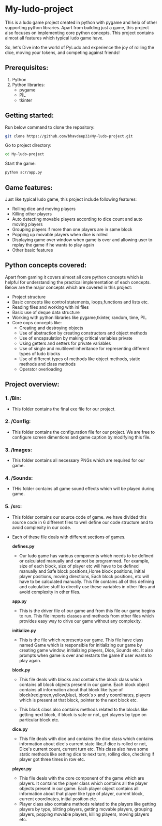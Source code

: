 # My-ludo-project

This is a ludo game project created in python with pygame and help of other supporting python libraries. 
Apart from building just a game, this project also focuses on implementing core python concepts. This project contains almost all features which typical ludo game have. 

So, let's Dive into the world of PyLudo and experience the joy of rolling the dice, moving your tokens, and competing against friends!

## Prerequisites:

1. Python
2. Python libraries:
    - pygame
    - PIL
    - tkinter

 ## Getting started:

Run below command to clone the repository:

```bash
git clone https://github.com/bhavdeep33/My-ludo-project.git
```
Go to project directory:

```bash
cd My-ludo-project
```

Start the game:
```bash
python scr/app.py
```

## Game features:

Just like typical ludo game, this project include following features:
- Rolling dice and moving players
- Killing other players
- Auto detecting movable players according to dice count and auto moving players
- Grouping players if more than one players are in same block
- Popping up movable players when dice is rolled
- Displaying game over window when game is over and allowing user to replay the game if he wants to play again
- Other basic features

## Python concepts covered:

Apart from gaming it covers almost all core python concepts which is helpful for understanding the practical implementation of each concepts. Below are the major concepts which are covered in this project:
 - Project structure
 - Basic concepts like control statements, loops,functions and lists etc.
 - Reading files and working with ini files
 - Basic use of deque data structure
 - Working with python libraries like pygame,tkinter, random, time, PIL
 - Core oops concepts like:
     - Creating and destroying objects
     - Use of abstraction by creating constructors and object methods
     - Use of encapsulation by making critical variables private 
     - Using getters and setters for private variables
     - Use of single and multilevel inheritance for representing different types of ludo blocks
     - Use of different types of methods like object methods, static methods and class methods
     - Operator overloading
     
## Project overview:

### 1. /Bin:
- This folder contains the final exe file for our project.

### 2. /Config:
- This folder contains the configuration file for our project. We are free to configure screen dimentions and game caption by modifying this file.

### 3. /Images: 
- This folder contains all necessary PNGs which are required for our game.

### 4. /Sounds: 
- THis folder contains all game sound effects which will be played during game.

### 5. /src: 
- This folder contains our source code of game. we have divided this source code in 6 different files to well define our code structure and to avoid complexity in our code.
- Each of these file deals with different sections of games.

    **defines.py**
    
    - Our ludo game has various components which needs to be defined or calculated manually and cannot be programmed. For example, size of each block, size of player etc will have to be defined manually and  Safe block positions,Home block positions, Initial player positions, moving directions, Each block positions, etc will have to be calculated manually. This file contains all of this defining and calculative stuff to directly use these variables in other files and avoid complexity in other files.
    
    **app.py**
    
    - This is the driver file of our game and from this file our game begins to run. This file imports classes and methods from other files which provides easy way to drive our game without any complexity.
    
    **initialize.py**
    
     - This is the file which represents our game. This file have class named Game which is responsible for initializing our game by creating game window, initializing players, Dice, Sounds etc. It also prompts when game is over and restarts the game if user wants to play again.
    
    **block.py**
    
     - This file deals with blocks and contains the block class which contains all block objects present in our game. Each block object contains all information about that block like type of block(red,green,yellow,blue), block's x and y coordinates, players which is present at that block, pointer to the next block etc. 
     
     - This block class also contains methods related to the blocks like getting next block, if block is safe or not, get players by type on particular block etc.
    
    **dice.py**
    
     - This file deals with dice and contains the dice class which contains information about dice's current state like,if dice is rolled or not, Dice's current count, current turn etc. This class also have some static methods like setting dice to next turn, rolling dice, checking if player got three times in row etc.
    
    **player.py**
     - This file deals with the core component of the game which are players. It contains the player class which contains all the player objects present in our game. Each player object contains all information about that player like type of player, current block, current coordinates, initial position etc. 
     - Player class also contains methods related to the players like getting players by type, blitting players, getting movable players, grouping players, popping movable players, killing players, moving players etc.
